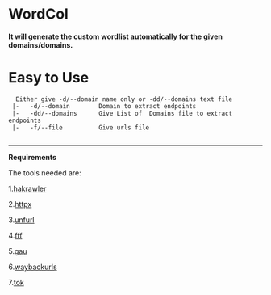 # WordCol
**It will generate the custom wordlist automatically for the given domains/domains.**

# Easy to Use
```
  Either give -d/--domain name only or -dd/--domains text file
 |-   -d/--domain        Domain to extract endpoints
 |-   -dd/--domains      Give List of  Domains file to extract endpoints
 |-   -f/--file          Give urls file
 
 ```
 

___
**Requirements**

The tools needed   are:

1.[hakrawler](https://github.com/hakluke/hakrawler)

2.[httpx](https://github.com/projectdiscovery/httpx)

3.[unfurl](https://github.com/tomnomnom/unfurl/)

4.[fff](https://github.com/tomnomnom/fff)

5.[gau](https://github.com/lc/gau)

6.[waybackurls](https://github.com/tomnomnom/waybackurls)

7.[tok](https://github.com/tomnomnom/hacks/tree/master/tok)
